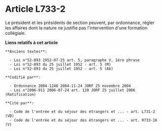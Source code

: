 # Article L733-2

Le président et les présidents de section peuvent, par ordonnance, régler les affaires dont la nature ne justifie pas
l'intervention d'une formation collégiale.

**Liens relatifs à cet article**

	**Anciens textes**:

	  - Loi n°52-893 1952-07-25 art. 5, paragraphe V, 1ère phrase
	  - Loi n°52-893 du 25 juillet 1952 - art. 5 (M)
	  - Loi n°52-893 du 25 juillet 1952 - art. 5 (Ab)

	**Codifié par**:

	  - Ordonnance 2004-1248 2004-11-24 JORF 25 novembre 2004
	  - Loi n°2006-911 2006-07-24 art. 120 JORF 25 juillet 2006 (Ratification)

	**Cité par**:

	  - Code de l'entrée et du séjour des étrangers et ... - art. L731-2 (VD)
	  - Code de l'entrée et du séjour des étrangers et ... - art. R733-16 (V)
